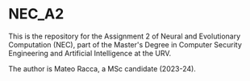 # NEC_A2

This is the repository for the Assignment 2 of Neural and Evolutionary Computation (NEC), part of the Master's Degree in Computer Security Engineering and Artificial Intelligence at the URV.

The author is Mateo Racca, a MSc candidate (2023-24).
